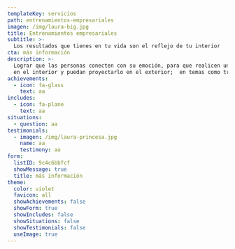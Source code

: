 ```yaml
---
templateKey: servicios
path: entrenamientos-empresariales
imagen: /img/laura-big.jpg
title: Entrenamientos empresariales
subtitle: >-
  Los resultados que tienes en tu vida son el reflejo de tu interior
cta: más información
description: >-
  Lograr que las personas conecten con su emoción, para que realicen un cambio
  en el interior y puedan proyectarlo en el exterior;  en temas como transformación de pensamientos negativos, trabajar desde el ser proyectado a un bien común, valorar acciones y funciones en el trabajo.
achievements:
  - icon: fa-glass
    text: aa
includes:
  - icon: fa-plane
    text: aa
situations:
  - question: aa
testimonials:
  - imagen: /img/laura-princesa.jpg
    name: aa
    testimony: aa
form:
  listID: 9c4c6bbfcf
  showMessage: true
  title: más información
theme:
  color: violet
  favicon: all
  showAchievements: false
  showForm: true
  showIncludes: false
  showSituations: false
  showTestimonials: false
  useImage: true
---
```

